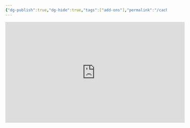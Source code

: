 ```yaml
---
{"dg-publish":true,"dg-hide":true,"tags":["add-ons"],"permalink":"/cach-cai-addons-tren-hocanki-mau/","hide":true,"dgPassFrontmatter":true}
---
```



<iframe width="560" height="315" src="https://www.youtube.com/embed/NUtMVm-eCX8?si=NqvKbLCxmM1eFN_o" title="YouTube video player" frameborder="0" allow="accelerometer; autoplay; clipboard-write; encrypted-media; gyroscope; picture-in-picture; web-share" allowfullscreen></iframe>